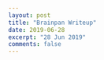 ```yaml
---
layout: post
title: "Brainpan Writeup"
date: 2019-06-28
excerpt: "28 Jun 2019"
comments: false
---
```


